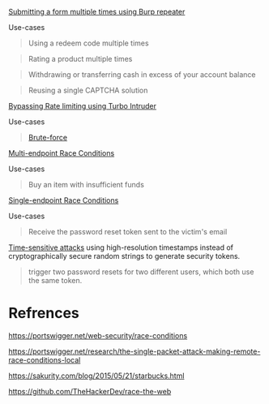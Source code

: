 [Submitting a form multiple times using Burp repeater](https://portswigger.net/web-security/race-conditions/lab-race-conditions-limit-overrun)

Use-cases
> Using a redeem code multiple times

> Rating a product multiple times

> Withdrawing or transferring cash in excess of your account balance

> Reusing a single CAPTCHA solution


[Bypassing Rate limiting using Turbo Intruder](https://portswigger.net/web-security/race-conditions/lab-race-conditions-bypassing-rate-limits)

Use-cases
> [Brute-force](https://thezerohack.com/hack-any-instagram)

 
[Multi-endpoint Race Conditions](https://www.youtube.com/watch?v=SvpxBM7s-G4)

Use-cases
> Buy an item with insufficient funds


[Single-endpoint Race Conditions](https://portswigger.net/web-security/race-conditions/lab-race-conditions-single-endpoint)

Use-cases
> Receive the password reset token sent to the victim's email

[Time-sensitive attacks](https://portswigger.net/web-security/race-conditions/lab-race-conditions-exploiting-time-sensitive-vulnerabilities)
using high-resolution timestamps instead of cryptographically secure random strings to generate security tokens.
> trigger two password resets for two different users, which both use the same token.

# Refrences
https://portswigger.net/web-security/race-conditions

https://portswigger.net/research/the-single-packet-attack-making-remote-race-conditions-local

https://sakurity.com/blog/2015/05/21/starbucks.html

https://github.com/TheHackerDev/race-the-web
